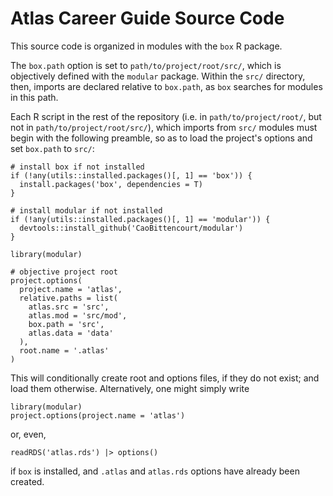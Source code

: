 # Atlas Career Guide Source Code
This source code is organized in modules with the `box` R package.

The `box.path` option is set to `path/to/project/root/src/`, which is objectively defined with the `modular` package.
Within the `src/` directory, then, imports are declared relative to `box.path`, as `box` searches for modules in this path.

Each R script in the rest of the repository (i.e. in `path/to/project/root/`, but not in `path/to/project/root/src/`), which imports from `src/` modules must begin with the following preamble, so as to load the project's options and set `box.path` to `src/`:
```
# install box if not installed
if (!any(utils::installed.packages()[, 1] == 'box')) {
  install.packages('box', dependencies = T)
}

# install modular if not installed
if (!any(utils::installed.packages()[, 1] == 'modular')) {
  devtools::install_github('CaoBittencourt/modular')
}

library(modular)

# objective project root
project.options(
  project.name = 'atlas',
  relative.paths = list(
    atlas.src = 'src',
    atlas.mod = 'src/mod',
    box.path = 'src',
    atlas.data = 'data'
  ),
  root.name = '.atlas'
)
```

This will conditionally create root and options files, if they do not exist; and load them otherwise. 
Alternatively, one might simply write
```
library(modular)
project.options(project.name = 'atlas')
```
or, even,
```
readRDS('atlas.rds') |> options()
```
if `box` is installed, and `.atlas` and `atlas.rds` options have already been created.